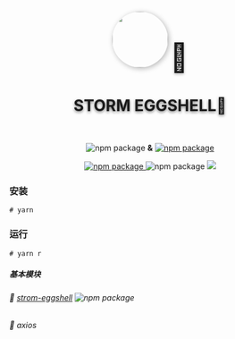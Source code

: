 
<p align="center">
<p align="center">
<img src="https://pd-base.oss-cn-heyuan.aliyuncs.com/icon.png" width="100" style="border-radius:50px;box-shadow:#B5B5B5 2px 2px 10px;"/>
<a style="font-size:50px;text-shadow:#B5B5B5 0px 2px 5px; ">🐣</a>
</p>
 <h1 align="center" style="text-shadow:#767676 0px 2px 5px;">
    STORM EGGSHELL🍼
 </h1>
 </br>
</p>
 <p align="center">
    <img src="https://badgen.net/badge/🍭/typeScript/blue?icon=typescript" alt="npm package">
     <strong>&</strong>
    <a href="https://www.npmjs.com/package/storm-eggshell"><img src="https://badgen.net/badge/🐣/storm-eggshell/cyan?icon=npm" alt="npm package"> </a>
    <p align="center">
  <a href="https://www.npmjs.com/package/storm-eggshell">
    <img src="https://badgen.net/npm/v/storm-eggshell" alt="npm package">
  </a>
    <img src="https://badgen.net/npm/dt/storm-eggshell" alt="npm package">
    <img src='https://badgen.net/badge/icon/typescript?icon=typescript&label'/>
</p>

 </p>

#### 

### 安装
```
# yarn 
```
### 运行
```
# yarn r
```
##### 基本模块

###### 🐣 <a href="https://www.npmjs.com/package/storm-eggshell">strom-eggshell</a> <a><img src="https://badgen.net/npm/v/storm-eggshell" alt="npm package"></a>   
###### 🥒 axios
